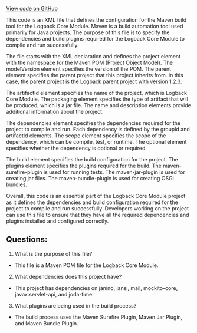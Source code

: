 [View code on GitHub](https://github.com/ergoplatform/ergo/target/streams/_global/assemblyOption/_global/streams/assembly/4b31ee6c24dc00769f652b8ae4ceb40121d2cee6_864344400c3d4d92dfeb0a305dc87d953677c03c_da39a3ee5e6b4b0d3255bfef95601890afd80709/META-INF/maven/ch.qos.logback/logback-core/pom.xml)

This code is an XML file that defines the configuration for the Maven build tool for the Logback Core Module. Maven is a build automation tool used primarily for Java projects. The purpose of this file is to specify the dependencies and build plugins required for the Logback Core Module to compile and run successfully. 

The file starts with the XML declaration and defines the project element with the namespace for the Maven POM (Project Object Model). The modelVersion element specifies the version of the POM. The parent element specifies the parent project that this project inherits from. In this case, the parent project is the Logback parent project with version 1.2.3.

The artifactId element specifies the name of the project, which is Logback Core Module. The packaging element specifies the type of artifact that will be produced, which is a jar file. The name and description elements provide additional information about the project.

The dependencies element specifies the dependencies required for the project to compile and run. Each dependency is defined by the groupId and artifactId elements. The scope element specifies the scope of the dependency, which can be compile, test, or runtime. The optional element specifies whether the dependency is optional or required. 

The build element specifies the build configuration for the project. The plugins element specifies the plugins required for the build. The maven-surefire-plugin is used for running tests. The maven-jar-plugin is used for creating jar files. The maven-bundle-plugin is used for creating OSGi bundles. 

Overall, this code is an essential part of the Logback Core Module project as it defines the dependencies and build configuration required for the project to compile and run successfully. Developers working on the project can use this file to ensure that they have all the required dependencies and plugins installed and configured correctly.
## Questions: 
 1. What is the purpose of this file?
- This file is a Maven POM file for the Logback Core Module.

2. What dependencies does this project have?
- This project has dependencies on janino, jansi, mail, mockito-core, javax.servlet-api, and joda-time.

3. What plugins are being used in the build process?
- The build process uses the Maven Surefire Plugin, Maven Jar Plugin, and Maven Bundle Plugin.